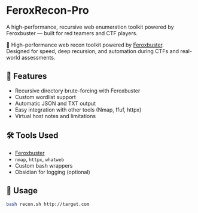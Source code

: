 # FeroxRecon-Pro
 A high-performance, recursive web enumeration toolkit powered by Feroxbuster — built for red teamers and CTF players.


🚀 High-performance web recon toolkit powered by [Feroxbuster](https://github.com/epi052/feroxbuster).  
Designed for speed, deep recursion, and automation during CTFs and real-world assessments.

## 📌 Features

- Recursive directory brute-forcing with Feroxbuster
- Custom wordlist support
- Automatic JSON and TXT output
- Easy integration with other tools (Nmap, ffuf, httpx)
- Virtual host notes and limitations

## 🛠 Tools Used

- [Feroxbuster](https://github.com/epi052/feroxbuster)
- `nmap`, `httpx`, `whatweb`
- Custom bash wrappers
- Obsidian for logging (optional)

## 🔧 Usage

```bash
bash recon.sh http://target.com

